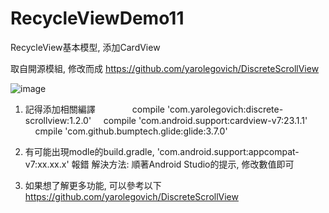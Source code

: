 # RecycleViewDemo11
RecycleView基本模型, 添加CardView

取自開源模組, 修改而成
https://github.com/yarolegovich/DiscreteScrollView


![image](http://i.imgur.com/IkmyOMn.jpg)  

1. 記得添加相關編譯             
  compile 'com.yarolegovich:discrete-scrollview:1.2.0'    
  compile 'com.android.support:cardview-v7:23.1.1'              
  cmpile 'com.github.bumptech.glide:glide:3.7.0'

2. 有可能出現modle的build.gradle, 'com.android.support:appcompat-v7:xx.xx.x' 報錯
解決方法: 順著Android Studio的提示, 修改數值即可

3. 如果想了解更多功能, 可以參考以下
https://github.com/yarolegovich/DiscreteScrollView


